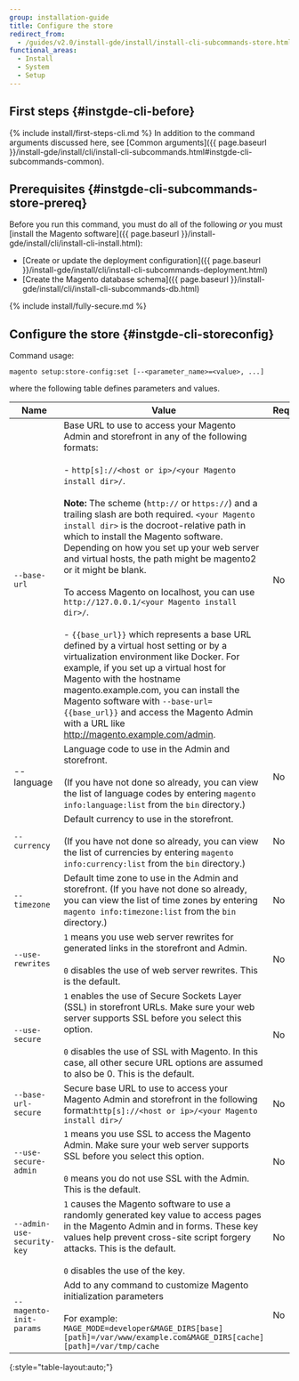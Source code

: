 ```yaml
---
group: installation-guide
title: Configure the store
redirect_from:
  - /guides/v2.0/install-gde/install/install-cli-subcommands-store.html
functional_areas:
  - Install
  - System
  - Setup
---
```


## First steps {#instgde-cli-before}
{% include install/first-steps-cli.md %}
In addition to the command arguments discussed here, see [Common arguments]({{ page.baseurl }}/install-gde/install/cli/install-cli-subcommands.html#instgde-cli-subcommands-common).

## Prerequisites {#instgde-cli-subcommands-store-prereq}

Before you run this command, you must do all of the following *or* you must [install the Magento software]({{ page.baseurl }}/install-gde/install/cli/install-cli-install.html):

*	[Create or update the deployment configuration]({{ page.baseurl }}/install-gde/install/cli/install-cli-subcommands-deployment.html)
*	[Create the Magento database schema]({{ page.baseurl }}/install-gde/install/cli/install-cli-subcommands-db.html)

{% include install/fully-secure.md %}

## Configure the store {#instgde-cli-storeconfig}

Command usage:

	magento setup:store-config:set [--<parameter_name>=<value>, ...]

where the following table defines parameters and values.

|Name|Value|Required?|
|--- |--- |--- |
|`--base-url`|Base URL to use to access your Magento Admin and storefront in any of the following formats:<br><br>- `http[s]://<host or ip>/<your Magento install dir>/`.<br><br>**Note:** The scheme (`http://` or `https://`) and a trailing slash are both required. `<your Magento install dir>` is the docroot-relative path in which to install the Magento software. Depending on how you set up your web server and virtual hosts, the path might be magento2 or it might be blank.<br><br>To access Magento on localhost, you can use `http://127.0.0.1/<your Magento install dir>/`.<br><br>- `{{base_url}}` which represents a base URL defined by a virtual host setting or by a virtualization environment like Docker. For example, if you set up a virtual host for Magento with the hostname magento.example.com, you can install the Magento software with `--base-url={{base_url}}` and access the Magento Admin with a URL like http://magento.example.com/admin.|No|
|--language|Language code to use in the Admin and storefront.<br><br>(If you have not done so already, you can view the list of language codes by entering `magento info:language:list` from the `bin` directory.)|No|
|`--currency`|Default currency to use in the storefront. <br><br>(If you have not done so already, you can view the list of currencies by entering `magento info:currency:list` from the `bin` directory.)|No|
|`--timezone`|Default time zone to use in the Admin and storefront. (If you have not done so already, you can view the list of time zones by entering `magento info:timezone:list` from the `bin` directory.)|No|
|`--use-rewrites`|`1` means you use web server rewrites for generated links in the storefront and Admin.<br><br>`0` disables the use of web server rewrites. This is the default.|No|
|`--use-secure`|`1` enables the use of Secure Sockets Layer (SSL) in storefront URLs. Make sure your web server supports SSL before you select this option.<br><br>`0` disables the use of SSL with Magento. In this case, all other secure URL options are assumed to also be 0. This is the default.|No|
|`--base-url-secure`|Secure base URL to use to access your Magento Admin and storefront in the following format:`http[s]://<host or ip>/<your Magento install dir>/`|No|
|`--use-secure-admin`|`1` means you use SSL to access the Magento Admin. Make sure your web server supports SSL before you select this option.<br><br>`0` means you do not use SSL with the Admin. This is the default.|No|
|`--admin-use-security-key`|`1` causes the Magento software to use a randomly generated key value to access pages in the Magento Admin and in forms. These key values help prevent cross-site script forgery attacks. This is the default.<br/><br/>`0` disables the use of the key.|No|
|`--magento-init-params`|Add to any command to customize Magento initialization parameters<br/><br/>For example: `MAGE_MODE=developer&MAGE_DIRS[base][path]=/var/www/example.com&MAGE_DIRS[cache][path]=/var/tmp/cache`|No|
{:style="table-layout:auto;"}
